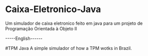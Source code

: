 # Caixa-Eletronico-Java
Um simulador de caixa eletronico feito em java para um projeto de Programação Orientada à Objeto II

-----English------

#TPM Java
A simple simulador of how a TPM wotks in Brazil. 
